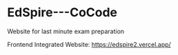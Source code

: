 # EdSpire---CoCode
Website for last minute exam preparation

Frontend Integrated Website: https://edspire2.vercel.app/
